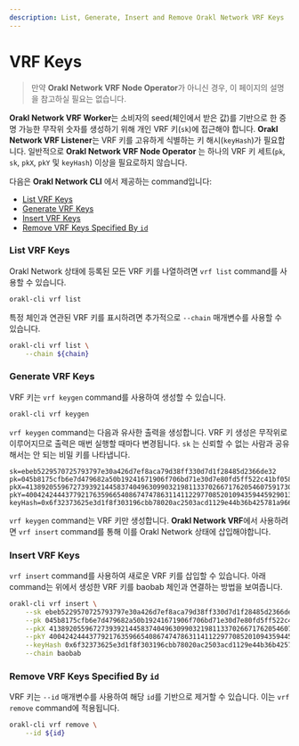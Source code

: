 ```yaml
---
description: List, Generate, Insert and Remove Orakl Network VRF Keys
---
```


# VRF Keys

> 만약 **Orakl Network VRF Node Operator**가 아니신 경우, 이 페이지의 설명을 참고하실 필요는 없습니다.

**Orakl Network VRF Worker**는 소비자의 seed(체인에서 받은 값)를 기반으로 한 증명 가능한 무작위 숫자를 생성하기 위해 개인 VRF 키(`sk`)에 접근해야 합니다. **Orakl Network VRF Listener**는 VRF 키를 고유하게 식별하는 키 해시(`keyHash`)가 필요합니다. 일반적으로 **Orakl Network VRF Node Operator** 는 하나의 VRF 키 세트(`pk`, `sk`, `pkX`, `pkY` 및 `keyHash`) 이상을 필요로하지 않습니다.

다음은 **Orakl Network CLI** 에서 제공하는 command입니다:

- [List VRF Keys](vrf-keys.md#list-vrf-keys)
- [Generate VRF Keys](vrf-keys.md#generate-vrf-keys)
- [Insert VRF Keys](vrf-keys.md#insert-vrf-keys)
- [Remove VRF Keys Specified By `id`](vrf-keys.md#remove-vrf-keys-specified-by-id)

### List VRF Keys

Orakl Network 상태에 등록된 모든 VRF 키를 나열하려면 `vrf list` command를 사용할 수 있습니다.

```sh
orakl-cli vrf list
```

특정 체인과 연관된 VRF 키를 표시하려면 추가적으로 `--chain` 매개변수를 사용할 수 있습니다.

```sh
orakl-cli vrf list \
    --chain ${chain}
```

### Generate VRF Keys

VRF 키는 `vrf keygen` command를 사용하여 생성할 수 있습니다.

```sh
orakl-cli vrf keygen
```

`vrf keygen` command는 다음과 유사한 출력을 생성합니다. VRF 키 생성은 무작위로 이루어지므로 출력은 매번 실행할 때마다 변경됩니다. `sk` 는 신뢰할 수 없는 사람과 공유해서는 안 되는 비밀 키를 나타냅니다.&#x20;

```
sk=ebeb5229570725793797e30a426d7ef8aca79d38ff330d7d1f28485d2366de32
pk=045b8175cfb6e7d479682a50b19241671906f706bd71e30d7e80fd5ff522c41bf0588735865a5faa121c3801b0b0581440bdde24b03dc4c4541df9555d15223e82
pkX=41389205596727393921445837404963099032198113370266717620546075917307049417712
pkY=40042424443779217635966540867474786311411229770852010943594459290130507251330
keyHash=0x6f32373625e3d1f8f303196cbb78020ac2503acd1129e44b36b425781a9664ac
```

`vrf keygen` command는 VRF 키만 생성합니다. **Orakl Network VRF**에서 사용하려면 `vrf insert` command를 통해 이를 Orakl Network 상태에 삽입해야합니다.

### Insert VRF Keys

`vrf insert` command를 사용하여 새로운 VRF 키를 삽입할 수 있습니다. 아래 command는 위에서 생성한 VRF 키를 baobab 체인과 연결하는 방법을 보여줍니다.

```sh
orakl-cli vrf insert \
    --sk ebeb5229570725793797e30a426d7ef8aca79d38ff330d7d1f28485d2366de32 \
    --pk 045b8175cfb6e7d479682a50b19241671906f706bd71e30d7e80fd5ff522c41bf0588735865a5faa121c3801b0b0581440bdde24b03dc4c4541df9555d15223e82 \
    --pkX 41389205596727393921445837404963099032198113370266717620546075917307049417712 \
    --pkY 40042424443779217635966540867474786311411229770852010943594459290130507251330 \
    --keyHash 0x6f32373625e3d1f8f303196cbb78020ac2503acd1129e44b36b425781a9664ac \
    --chain baobab
```

### Remove VRF Keys Specified By `id`

VRF 키는 `--id` 매개변수를 사용하여 해당 `id`를 기반으로 제거할 수 있습니다. 이는 `vrf remove` command에 적용됩니다.

```sh
orakl-cli vrf remove \
    --id ${id}
```
